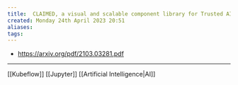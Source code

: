```yaml
---
title:  CLAIMED, a visual and scalable component library for Trusted AI
created: Monday 24th April 2023 20:51
aliases: 
tags: 
---
```

- https://arxiv.org/pdf/2103.03281.pdf

---
[[Kubeflow]]
[[Jupyter]]
[[Artificial Intelligence|AI]]